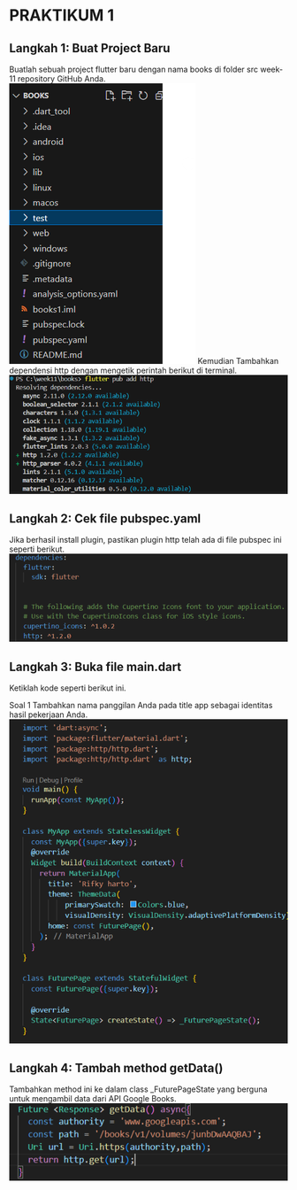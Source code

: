 # PRAKTIKUM 1

## Langkah 1: Buat Project Baru

Buatlah sebuah project flutter baru dengan nama books di folder src week-11 repository GitHub Anda.
<img src="images/1.png">
Kemudian Tambahkan dependensi http dengan mengetik perintah berikut di terminal.
<img src="images/2.png">

## Langkah 2: Cek file pubspec.yaml

Jika berhasil install plugin, pastikan plugin http telah ada di file pubspec ini seperti berikut.
<img src="images/3.png">

## Langkah 3: Buka file main.dart

Ketiklah kode seperti berikut ini.

Soal 1
Tambahkan nama panggilan Anda pada title app sebagai identitas hasil pekerjaan Anda.
<img src="images/5.png">

## Langkah 4: Tambah method getData()

Tambahkan method ini ke dalam class \_FuturePageState yang berguna untuk mengambil data dari API Google Books.
<img src="images/4.png">

## 